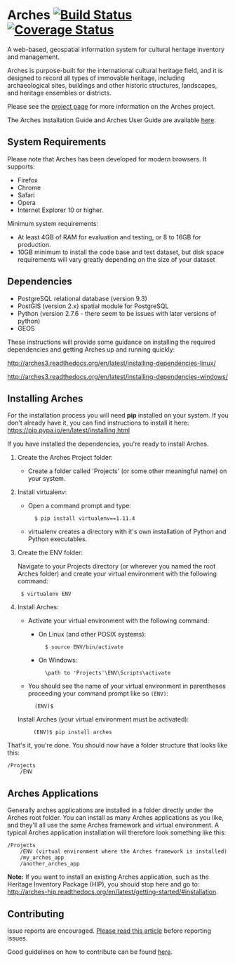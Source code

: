 # Arches [![Build Status](https://travis-ci.org/archesproject/arches.svg?branch=master)](https://travis-ci.org/archesproject/arches) [![Coverage Status](https://coveralls.io/repos/github/archesproject/arches/badge.svg?branch=master)](https://coveralls.io/github/archesproject/arches?branch=master)

A web-based, geospatial information system for cultural heritage inventory and management.

Arches is purpose-built for the international cultural heritage field, and it is designed to record all types of immovable heritage, including archaeological sites, buildings and other historic structures, landscapes, and heritage ensembles or districts.

Please see the [project page](http://archesproject.org/) for more information on the Arches project.

The Arches Installation Guide and Arches User Guide are available [here](http://archesproject.org/documentation/).

## System Requirements

Please note that Arches has been developed for modern browsers. It supports:

* Firefox
* Chrome
* Safari
* Opera
* Internet Explorer 10 or higher.

Minimum system requirements:

* At least 4GB of RAM for evaluation and testing, or 8 to 16GB for production.
* 10GB minimum to install the code base and test dataset, but disk space requirements will vary greatly depending on the size of your dataset

## Dependencies

* PostgreSQL relational database (version 9.3)
* PostGIS (version 2.x) spatial module for PostgreSQL
* Python (version 2.7.6 - there seem to be issues with later versions of python)
* GEOS

These instructions will provide some guidance on installing
the required dependencies and getting Arches up and running quickly:

http://arches3.readthedocs.org/en/latest/installing-dependencies-linux/

http://arches3.readthedocs.org/en/latest/installing-dependencies-windows/

## Installing Arches

For the installation process you will need **pip** installed on your system. If you don't already have it, you can find instructions to install it here: https://pip.pypa.io/en/latest/installing.html

If you have installed the dependencies, you're ready to install Arches.

1. Create the Arches Project folder:

    * Create a folder called 'Projects' (or some other meaningful name) on your system.    
2.  Install virtualenv:

    * Open a command prompt and type:

            $ pip install virtualenv==1.11.4

    * virtualenv creates a directory with it's own installation of Python and Python executables.

3. Create the ENV folder:

    Navigate to your Projects directory (or wherever you named the root Arches folder) and create your virtual environment with the following command:

        $ virtualenv ENV

4. Install Arches:

    * Activate your virtual environment with the following command:

        * On Linux (and other POSIX systems):

                $ source ENV/bin/activate

        * On Windows:

                \path to 'Projects'\ENV\Scripts\activate

    * You should see the name of your virtual environment in parentheses proceeding your command prompt like so `(ENV)`:

            (ENV)$

    Install Arches (your virtual environment must be activated):

            (ENV)$ pip install arches



That's it, you're done.  You should now have a folder structure that looks like this:

    /Projects
        /ENV

## Arches Applications

Generally arches applications are installed in a folder directly under the Arches root folder.  You can install as many Arches applications as you like, and they'll all use the same Arches framework and virtual environment.  A typical Arches application installation will therefore look something like this:

    /Projects
        /ENV (virtual environment where the Arches framework is installed)
        /my_arches_app
        /another_arches_app

**Note:**
    If you want to install an existing Arches application, such as the Heritage Inventory Package (HIP), you should stop here and go to: http://arches-hip.readthedocs.org/en/latest/getting-started/#installation.

## Contributing

Issue reports are encouraged.  [Please read this article](http://polite.technology/reportabug.html) before reporting issues.

Good guidelines on how to contribute can be found [here](https://egghead.io/series/how-to-contribute-to-an-open-source-project-on-github).
